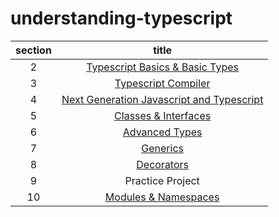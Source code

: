 # understanding-typescript

| section |                                                                      title                                                                       |
| :-----: | :----------------------------------------------------------------------------------------------------------------------------------------------: |
|    2    |             [Typescript Basics & Basic Types](https://github.com/dmswl98/understanding-typescript/blob/main/2_basic-types/README.md)             |
|    3    |               [Typescript Compiler](https://github.com/dmswl98/understanding-typescript/blob/main/3_typescript-compiler/README.md)               |
|    4    | [Next Generation Javascript and Typescript](https://github.com/dmswl98/understanding-typescript/blob/main/4_next-generation-js-and-ts/README.md) |
|    5    |              [Classes & Interfaces](https://github.com/dmswl98/understanding-typescript/blob/main/5_class-and-interfaces/README.md)              |
|    6    |                    [Advanced Types](https://github.com/dmswl98/understanding-typescript/blob/main/6_advanced-types/README.md)                    |
|    7    |                          [Generics](https://github.com/dmswl98/understanding-typescript/blob/main/7_generics/README.md)                          |
|    8    |                        [Decorators](https://github.com/dmswl98/understanding-typescript/blob/main/8_decorators/README.md)                        |
|    9    |                                                                 Practice Project                                                                 |
|   10    |            [Modules & Namespaces](https://github.com/dmswl98/understanding-typescript/blob/main/10_modules-and-namespaces/README.md)             |

